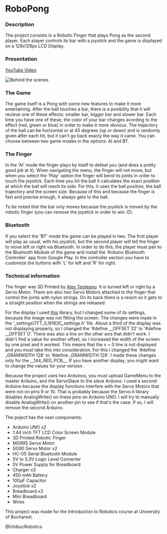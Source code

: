 # RoboPong

### Description
The project consists in a Robotic Finger that plays Pong as the second player.
Each player controls its bar with a joystick and the game is displayed on a 128x128px LCD Display.

### Presentation
[YouTube Video](https://youtu.be/8ybk-YPzkRg)

![Behind the scenes](https://user-images.githubusercontent.com/27884873/75118629-3bf7f880-5684-11ea-9012-d5142f4005ad.jpg)

### The Game
The game itself is a Pong with some new features to make it more entertaining.
After the ball touches a bar, there is a posibility that it will recieve one of these effects: smaller bar, bigger bar and slower bar. Each time you have one of these, the color of your bar changes acording to the effect (red, green or blue) in order to make it more obvious.
The trejectory of the ball can be horizontal or at 45 degrees (up or down) and is randomly given after each hit, but it can't go back exacly the way it came.
You can choose between two game modes in the options: AI and BT.

### The Finger
In the 'AI' mode the finger plays by itself to defeat you (and does a pretty good job at it).
When navigating the menu, the finger will not move, but when you select the 'Play' option the finger will bend its joints in order to touch the joystick.
Each time you hit the ball it calculates the exact position at which the ball will reach its side. For this, it uses the ball position, the ball trajectory and the screen size. Because of this and because the finger is fast and precise enough, it always gets to the ball.

To be noted that the bar only moves because the joystick is moved by the robotic finger (you can remove the joystick in order to win :D).

### Bluetooth
If you select the 'BT' mode the game can be played in two. The first player will play as usual, with his joystick, but the second player will tell the finger to move left or right via Bluetooth.
In order to do this, the player must pair to the Bluetooth Module of the game and install the 'Arduino Bluetooth Controller' app from Google Play. In the controller section you have to customize the buttons with 'L' for left and 'R' for right.

### Technical information

The finger was 3D Printed by [Alex Tesileanu](https://github.com/TesileanuAlexandru). It is turned left or right by a Servo Motor.
There are also two Servo Motors attached to the finger that control the joints with nylon strings. On its back there is a resort so it gets to a straight position when the strings are released.

For the display I used [this](https://github.com/sumotoy/TFT_ILI9163C) library, but I changed some of its settings, because the image was not fitting the screen. The changes were made in the '\_settings\TFT_ILI9163C_settings.h' file. About a third of the display was not displaying properly, so I changed the '#define \_\_OFFSET		32' to '#define \_\_OFFSET		0'. There was also a line on the other axis that didn't work. I didn't find a value for another offset, so I increased the width of the screen by one pixel and it worked. This means that the x = 0 line is not displayed and you must take this into consideration. For this I changed the '#define \_GRAMWIDTH      128' to '#define \_GRAMWIDTH      129'. I made these changes only for the \_\_144_RED_PCB__. If you have another display, you might want to change the values for your version.

Because the project uses two Arduinos, you must upload GameMenu to the master Arduino, and the ServoSlave to the slave Arduino.
I used a second Arduino because the display functions interfere with the Servo Motors that were not on pins 9 or 10.
That is probably because the Servo.h library disables AnalogWrite() on these pins on Arduino UNO. I will try to manually disable AnalogWrite() on another pin to see if that's the case. If so, I will remove the second Arduino.

The poject has the next components:
- Arduino UNO x2
- 1.44 inch TFT LCD Color Screen Module
- 3D Printed Robotic Finger
- MG995 Servo Motor
- SG90 Servo Motor x2
- HC-05 Serial Bluetooth Module
- 5V to 3.3V Logic Level Converter
- 5V Power Supply for Breadboard
- Charger x3
- 450 mAh Battery
- 100μF Capacitor
- Joystick x2
- Breadboard x2
- Mini Breadboard
- Wires

This project was made for the Introduction to Robotics course at University of Bucharest.

@UnibucRobotics

